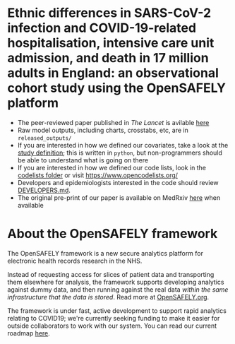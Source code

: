 # Ethnic differences in SARS-CoV-2 infection and COVID-19-related hospitalisation, intensive care unit admission, and death in 17 million adults in England: an observational cohort study using the OpenSAFELY platform

* The peer-reviewed paper published in _The Lancet_ is avilable [here](https://doi.org/10.1016/S0140-6736(21)00634-6) 
* Raw model outputs, including charts, crosstabs, etc, are in `released_outputs/`
* If you are interested in how we defined our covariates, take a look at the [study definition](analysis/study_definition.py); this is written in `python`, but non-programmers should be able to understand what is going on there
* If you are interested in how we defined our code lists, look in the [codelists folder](./codelists/) or visit https://www.opencodelists.org/
* Developers and epidemiologists interested in the code should review
[DEVELOPERS.md](docs/DEVELOPERS.md).
* The original pre-print of our paper is available on MedRxiv [here](https://www.medrxiv.org/content/10.1101/2020.09.22.20198754v1) when available

# About the OpenSAFELY framework

The OpenSAFELY framework is a new secure analytics platform for
electronic health records research in the NHS.

Instead of requesting access for slices of patient data and
transporting them elsewhere for analysis, the framework supports
developing analytics against dummy data, and then running against the
real data *within the same infrastructure that the data is stored*.
Read more at [OpenSAFELY.org](https://opensafely.org).

The framework is under fast, active development to support rapid
analytics relating to COVID19; we're currently seeking funding to make
it easier for outside collaborators to work with our system.  You can
read our current roadmap [here](ROADMAP.md).
